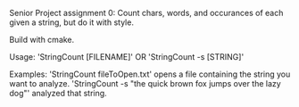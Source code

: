 Senior Project assignment 0: Count chars, words, and occurances of each given a string, but do it with style.

Build with cmake.

Usage: 'StringCount [FILENAME]' OR 'StringCount -s [STRING]'

Examples:   'StringCount fileToOpen.txt' opens a file containing the string you want to analyze.
            'StringCount -s "the quick brown fox jumps over the lazy dog"' analyzed that string. 

